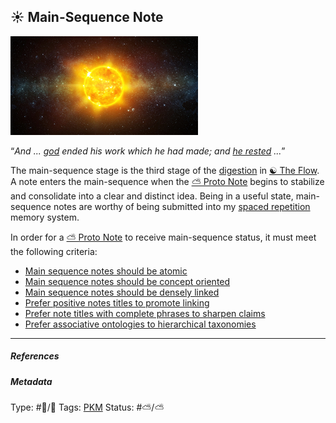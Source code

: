 ## ☀️ Main-Sequence Note

![300](%E2%9A%99%EF%B8%8F%20Tools/%F0%9F%93%B8%20Images/CCF73B29-21E8-4DFC-9019-3B31DE7C5967.jpeg)

“*And ... [god](Urizen.md) ended his work which he had made; and [he rested](Novelty%20is%20handled%20by%20the%20right%20hemisphere,%20and%20is%20transferred%20to%20the%20left%20hemisphere%20as%20it%20becomes%20familiar.md) ...*”

The main-sequence stage is the third stage of the [digestion](Digestion.md) in [☯️ The Flow](🔮%20The%20Cosmos/The%20Flow.md). A note enters the main-sequence when the [⛅️ Proto Note](Proto%20Note) begins to stabilize and consolidate into a clear and distinct idea. Being in a useful state, main-sequence notes are worthy of being submitted into my [spaced repetition](Spaced%20repetition.md) memory system. 

In order for a [⛅️ Proto Note](Proto%20Note) to receive main-sequence status, it must meet the following criteria:

* [Main sequence notes should be atomic](Main%20sequence%20notes%20should%20be%20atomic.md)
* [Main sequence notes should be concept oriented](Main%20sequence%20notes%20should%20be%20concept%20oriented.md)
* [Main sequence notes should be densely linked](Main%20sequence%20notes%20should%20be%20densely%20linked.md)
* [Prefer positive notes titles to promote linking](Prefer%20positive%20notes%20titles%20to%20promote%20linking.md)
* [Prefer note titles with complete phrases to sharpen claims](Prefer%20note%20titles%20with%20complete%20phrases%20to%20sharpen%20claims.md)
* [Prefer associative ontologies to hierarchical taxonomies](Prefer%20associative%20ontologies%20to%20hierarchical%20taxonomies.md)

---

##### References

##### Metadata

Type: #🔵/🔵 
Tags: [PKM](PKM.md) 
Status: #⛅️/⛅️ 
